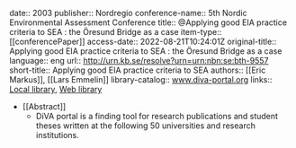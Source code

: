 date:: 2003
publisher:: Nordregio
conference-name:: 5th Nordic Environmental Assessment Conference
title:: @Applying good EIA practice criteria to SEA : the Öresund Bridge as a case
item-type:: [[conferencePaper]]
access-date:: 2022-08-21T10:24:01Z
original-title:: Applying good EIA practice criteria to SEA : the Öresund Bridge as a case
language:: eng
url:: http://urn.kb.se/resolve?urn=urn:nbn:se:bth-9557
short-title:: Applying good EIA practice criteria to SEA
authors:: [[Eric Markus]], [[Lars Emmelin]]
library-catalog:: www.diva-portal.org
links:: [Local library](zotero://select/library/items/2W5FENFT), [Web library](https://www.zotero.org/users/6520516/items/2W5FENFT)

- [[Abstract]]
	- DiVA portal is a finding tool for research publications and student theses written at the following 50 universities and research institutions.